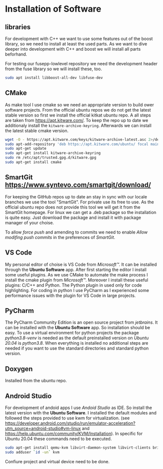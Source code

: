 # Installation of Software

## libraries

For development with C++ we want to use some features out of the boost library, so we need to install at least the used parts. As we want to dive deeper into development with C++ and boost we will install all parts beforhand.

For testing our fusepp-lowlevel repository we need the development header from the fuse library so we will install these, too.

```sh
sudo apt install libboost-all-dev libfuse-dev
```

## CMake

As make tool I use cmake so we need an appropriate version to build ower software projects. From the official ubuntu repos we do not get the latest stable version so first we install the official kitkat ubuntu repo. A all steps are taken from https://apt.kitware.com/. To keep the repo up to date we additionaly install the `kitware-archive-keyring`. Afterwards we can install the latest stable cmake version.

```sh
wget -O - https://apt.kitware.com/keys/kitware-archive-latest.asc 2>/dev/null | gpg --dearmor - | sudo tee /etc/apt/trusted.gpg.d/kitware.gpg >/dev/null
sudo apt-add-repository 'deb https://apt.kitware.com/ubuntu/ focal main'
sudo apt-get update
sudo apt-get install kitware-archive-keyring
sudo rm /etc/apt/trusted.gpg.d/kitware.gpg
sudo apt-get install cmake
```

## SmartGit https://www.syntevo.com/smartgit/download/

For keeping the GitHub repos up to date an stay in sync with our locale branches we use the tool "SmartGit". For private use its free to use. As the official ubuntu repo does not provide this tool we will get it from the SmartGit homepage. For linux we can get a .deb package so the installation is quite easy. Just download the package and install it with package manager of your choise.

To allow *force push* and amending to commits we need to enable *Allow modifing push commits* in the preferences of *SmartGit*.

## VS Code

My personal editor of choise is VS Code from *Microsoft&trade;*. It can be installed through the **Ubuntu Software** app. After first starting the editor I install some useful plugins. As we use CMake to automate the make process I install the cmake plugin from *Microsoft&trade;*. Moreover I install these useful plugins: C/C++ and Python. The Python plugin in used only for code highlighting. For coding in python I use PyCharm as I experienced some performance issues with the plugin for VS Code in large projects.

## PyCharm

The PyCharm Community Edition is an open source project from *jetbrains*. It can be installed with the **Ubuntu Software** app. So installation should be easy. To use a virtual environment for python projects the package *python3.8-venv* is needed as the default preinstalled version on *Ubuntu 20.04* is *python3.8*. When everything is installed no additional steps are needed if you want to use the standard directories and standard python version.

## Doxygen

Installed from the ubuntu repo.

## Android Studio

For development of andoid apps I use *Andoid Studio* as IDE. So install the latest version with the **Ubuntu Software**. I installed the default modules and followed the steps provided to use kwm for virtualization. (see https://developer.android.com/studio/run/emulator-acceleration?utm_source=android-studio#vm-linux and https://help.ubuntu.com/community/KVM/Installation). In specific for Ubuntu 20.04 these commands need to be executed.

```sh
sudo apt-get install qemu-kvm libvirt-daemon-system libvirt-clients bridge-utils
sudo adduser `id -un` kvm
```

Confiure project and virtual device need to be done.